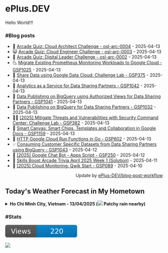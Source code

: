# ePlus.DEV

Hello World!!!

### #Blog posts

- 🧰 [Arcade Quiz: Cloud Architect Challenge - osl-arc-0004](https://eplus.dev/arcade-quiz-cloud-architect-challenge-osl-arc-0004) - 2025-04-13 
- 😺 [Arcade Quiz: Cloud Engineer Challenge - osl-arc-0003](https://eplus.dev/arcade-quiz-cloud-engineer-challenge-osl-arc-0003) - 2025-04-13 
- 🗽 [Arcade Quiz: Digital Leader Challenge - osl-arc-0002](https://eplus.dev/arcade-quiz-digital-leader-challenge-osl-arc-0002) - 2025-04-13 
- 🌜 [Migrate Existing Prometheus Monitoring Workloads to Google Cloud - GSP1025](https://eplus.dev/migrate-existing-prometheus-monitoring-workloads-to-google-cloud-gsp1025) - 2025-04-13 
- 📝 [Share Data using Google Data Cloud: Challenge Lab - GSP375](https://eplus.dev/share-data-using-google-data-cloud-challenge-lab-gsp375) - 2025-04-13 
- 🚀 [Analytics as a Service for Data Sharing Partners - GSP1042](https://eplus.dev/analytics-as-a-service-for-data-sharing-partners-gsp1042) - 2025-04-13 
- 💼 [Data Publishing on BigQuery using Authorized Views for Data Sharing Partners - GSP1041](https://eplus.dev/data-publishing-on-bigquery-using-authorized-views-for-data-sharing-partners-gsp1041) - 2025-04-13 
- 🦣 [Data Publishing on BigQuery for Data Sharing Partners - GSP1032](https://eplus.dev/data-publishing-on-bigquery-for-data-sharing-partners-gsp1032) - 2025-04-13 
- 👨‍🏫 [[2025] Mitigate Threats and Vulnerabilities with Security Command Center: Challenge Lab - GSP382](https://eplus.dev/2025-mitigate-threats-and-vulnerabilities-with-security-command-center-challenge-lab-gsp382) - 2025-04-13 
- 🔭 [Smart Canvas: Smart Chips, Templates and Collaboration in Google Docs - GSP1159](https://eplus.dev/smart-canvas-smart-chips-templates-and-collaboration-in-google-docs-gsp1159) - 2025-04-13 
- 🤡 [HTTP Google Cloud Run Functions in Go - GSP602](https://eplus.dev/http-google-cloud-run-functions-in-go-gsp602) - 2025-04-13 
- 💡 [Consuming Customer Specific Datasets from Data Sharing Partners using BigQuery - GSP1043](https://eplus.dev/consuming-customer-specific-datasets-from-data-sharing-partners-using-bigquery-gsp1043) - 2025-04-12 
- 🦣 [[2025] Google Chat Bot - Apps Script - GSP250](https://eplus.dev/2025-google-chat-bot-apps-script-gsp250) - 2025-04-12 
- 💪 [Skills Boost Arcade Trivia April 2025 Week 1 &lpar;Solution&rpar;](https://eplus.dev/skills-boost-arcade-trivia-april-2025-week-1-solution) - 2025-04-11 
- 🤡 [[2025] Cloud Monitoring: Qwik Start - GSP089](https://eplus.dev/2025-cloud-monitoring-qwik-start-gsp089) - 2025-04-10 


<div align="right">
    Update by <a target="_blank" href="https://github.com/ePlus-DEV/blog-post-workflow">ePlus-DEV/blog-post-workflow</a>
</div>


## Today's Weather Forecast in My Hometown



<details>
    <summary><b>Ho Chi Minh City, Vietnam - 13/04/2025 (<img src="https://cdn.weatherapi.com/weather/64x64/day/176.png" width="25" /> Patchy rain nearby)</b>
    </summary>

    
<table>
    <tr>
        <th>Hour</th>
        <td>00:00</td><td>01:00</td><td>02:00</td><td>03:00</td><td>04:00</td><td>05:00</td><td>06:00</td><td>07:00</td><td>08:00</td><td>09:00</td><td>10:00</td><td>11:00</td><td>12:00</td><td>13:00</td><td>14:00</td><td>15:00</td><td>16:00</td><td>17:00</td><td>18:00</td><td>19:00</td><td>20:00</td><td>21:00</td><td>22:00</td><td>23:00</td>
    </tr>
    <tr>
        <th>Weather</th>
        <td><img src="https://cdn.weatherapi.com/weather/64x64/night/116.png"></img></td><td><img src="https://cdn.weatherapi.com/weather/64x64/night/116.png"></img></td><td><img src="https://cdn.weatherapi.com/weather/64x64/night/116.png"></img></td><td><img src="https://cdn.weatherapi.com/weather/64x64/night/116.png"></img></td><td><img src="https://cdn.weatherapi.com/weather/64x64/night/116.png"></img></td><td><img src="https://cdn.weatherapi.com/weather/64x64/night/116.png"></img></td><td><img src="https://cdn.weatherapi.com/weather/64x64/day/116.png"></img></td><td><img src="https://cdn.weatherapi.com/weather/64x64/day/113.png"></img></td><td><img src="https://cdn.weatherapi.com/weather/64x64/day/113.png"></img></td><td><img src="https://cdn.weatherapi.com/weather/64x64/day/116.png"></img></td><td><img src="https://cdn.weatherapi.com/weather/64x64/day/119.png"></img></td><td><img src="https://cdn.weatherapi.com/weather/64x64/day/122.png"></img></td><td><img src="https://cdn.weatherapi.com/weather/64x64/day/119.png"></img></td><td><img src="https://cdn.weatherapi.com/weather/64x64/day/116.png"></img></td><td><img src="https://cdn.weatherapi.com/weather/64x64/day/200.png"></img></td><td><img src="https://cdn.weatherapi.com/weather/64x64/day/200.png"></img></td><td><img src="https://cdn.weatherapi.com/weather/64x64/day/176.png"></img></td><td><img src="https://cdn.weatherapi.com/weather/64x64/day/176.png"></img></td><td><img src="https://cdn.weatherapi.com/weather/64x64/day/176.png"></img></td><td><img src="https://cdn.weatherapi.com/weather/64x64/night/116.png"></img></td><td><img src="https://cdn.weatherapi.com/weather/64x64/night/113.png"></img></td><td><img src="https://cdn.weatherapi.com/weather/64x64/night/113.png"></img></td><td><img src="https://cdn.weatherapi.com/weather/64x64/night/116.png"></img></td><td><img src="https://cdn.weatherapi.com/weather/64x64/night/116.png"></img></td>
    </tr>
    <tr>
        <th>Condition</th>
        <td width="200px">Partly Cloudy </td><td width="200px">Partly Cloudy </td><td width="200px">Partly Cloudy </td><td width="200px">Partly Cloudy </td><td width="200px">Partly Cloudy </td><td width="200px">Partly Cloudy </td><td width="200px">Partly Cloudy </td><td width="200px">Sunny</td><td width="200px">Sunny</td><td width="200px">Partly Cloudy </td><td width="200px">Cloudy </td><td width="200px">Overcast </td><td width="200px">Cloudy </td><td width="200px">Partly Cloudy </td><td width="200px">Thundery outbreaks in nearby</td><td width="200px">Thundery outbreaks in nearby</td><td width="200px">Patchy rain nearby</td><td width="200px">Patchy rain nearby</td><td width="200px">Patchy rain nearby</td><td width="200px">Partly Cloudy </td><td width="200px">Clear </td><td width="200px">Clear </td><td width="200px">Partly cloudy</td><td width="200px">Partly Cloudy </td>
    </tr>
    <tr>
        <th>Temperature</th>
        <td>27.9 °C</td><td>27.6 °C</td><td>27.4 °C</td><td>27.2 °C</td><td>26.9 °C</td><td>26.7 °C</td><td>26.6 °C</td><td>27.9 °C</td><td>29.7 °C</td><td>31.9 °C</td><td>33.8 °C</td><td>35.1 °C</td><td>34.9 °C</td><td>34.6 °C</td><td>35.8 °C</td><td>35.7 °C</td><td>33.2 °C</td><td>31.6 °C</td><td>29.9 °C</td><td>29 °C</td><td>28.5 °C</td><td>28.2 °C</td><td>29.3 °C</td><td>27.6 °C</td>
    </tr>
    <tr>
        <th>Wind</th>
        <td>9 kph</td><td>9.7 kph</td><td>9 kph</td><td>7.9 kph</td><td>8.6 kph</td><td>9 kph</td><td>8.3 kph</td><td>10.1 kph</td><td>11.5 kph</td><td>11.2 kph</td><td>10.1 kph</td><td>10.8 kph</td><td>14.4 kph</td><td>15.8 kph</td><td>14 kph</td><td>19.8 kph</td><td>24.1 kph</td><td>25.2 kph</td><td>24.1 kph</td><td>21.2 kph</td><td>20.9 kph</td><td>19.4 kph</td><td>16.9 kph</td><td>16.9 kph</td>
    </tr>
</table>


<div align="right">
    Updated at: 2025-04-13T15:21:39Z - by <a target="_blank"
        href="https://github.com/ePlus-DEV/weather-forecast">ePlus-DEV/weather-forecast</a>
</div>
</details>


### #Stats

[![Image of counter](https://github.com/ePlus-DEV/view-counter/blob/main/svg/685088620/badge.svg)](https://github.com/ePlus-DEV/view-counter/blob/main/readme/685088620/week.md)

![](https://komarev.com/ghpvc/?username=ePlus-DEV&style=for-the-badge)
